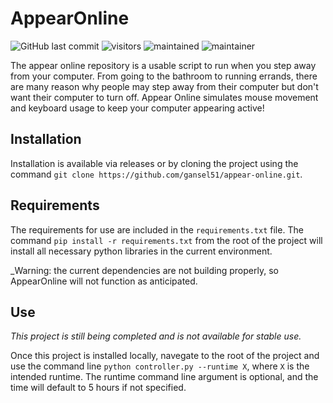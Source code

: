 # AppearOnline

![GitHub last commit](https://img.shields.io/github/last-commit/gansel51/appear-online)
![visitors](https://pageview.vercel.app/?github_user=gansel51)
![maintained](https://img.shields.io/maintenance/yes/2021)
![maintainer](https://img.shields.io/badge/Maintainer-gansel51-informational)

The appear online repository is a usable script to run when you step away from your computer. From going to the bathroom to running errands, there are many reason why people may step away from their computer but don't want their computer to turn off. Appear Online simulates mouse movement and keyboard usage to keep your computer appearing active!

## Installation

Installation is available via releases or by cloning the project using the command `git clone https://github.com/gansel51/appear-online.git`.

## Requirements

The requirements for use are included in the `requirements.txt` file. The command `pip install -r requirements.txt` from the root of the project will install all necessary python libraries in the current environment.

_Warning: the current dependencies are not building properly, so AppearOnline will not function as anticipated.

## Use

_This project is still being completed and is not available for stable use._

Once this project is installed locally, navegate to the root of the project and use the command line `python controller.py --runtime X`, where `X` is the intended runtime. The runtime command line argument is optional, and the time will default to 5 hours if not specified.
